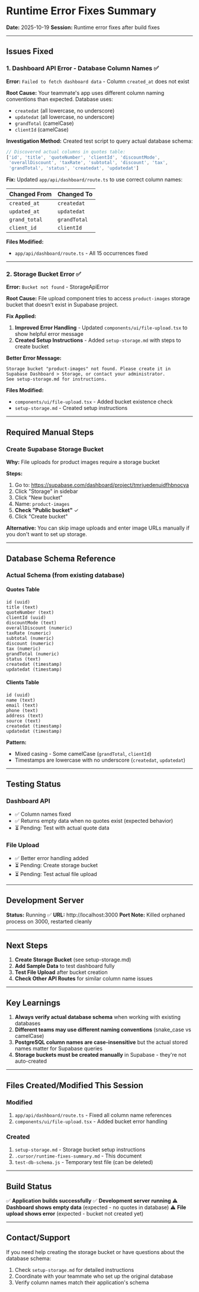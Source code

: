 # Runtime Error Fixes Summary

**Date:** 2025-10-19
**Session:** Runtime error fixes after build fixes

---

## Issues Fixed

### 1. Dashboard API Error - Database Column Names ✅

**Error:** `Failed to fetch dashboard data` - Column `created_at` does not exist

**Root Cause:** Your teammate's app uses different column naming conventions than expected. Database uses:
- `createdat` (all lowercase, no underscore)
- `updatedat` (all lowercase, no underscore)
- `grandTotal` (camelCase)
- `clientId` (camelCase)

**Investigation Method:**
Created test script to query actual database schema:
```javascript
// Discovered actual columns in quotes table:
['id', 'title', 'quoteNumber', 'clientId', 'discountMode',
 'overallDiscount', 'taxRate', 'subtotal', 'discount', 'tax',
 'grandTotal', 'status', 'createdat', 'updatedat']
```

**Fix:** Updated `app/api/dashboard/route.ts` to use correct column names:

| Changed From | Changed To |
|-------------|------------|
| `created_at` | `createdat` |
| `updated_at` | `updatedat` |
| `grand_total` | `grandTotal` |
| `client_id` | `clientId` |

**Files Modified:**
- `app/api/dashboard/route.ts` - All 15 occurrences fixed

---

### 2. Storage Bucket Error ✅

**Error:** `Bucket not found` - StorageApiError

**Root Cause:** File upload component tries to access `product-images` storage bucket that doesn't exist in Supabase project.

**Fix Applied:**
1. **Improved Error Handling** - Updated `components/ui/file-upload.tsx` to show helpful error message
2. **Created Setup Instructions** - Added `setup-storage.md` with steps to create bucket

**Better Error Message:**
```
Storage bucket "product-images" not found. Please create it in
Supabase Dashboard > Storage, or contact your administrator.
See setup-storage.md for instructions.
```

**Files Modified:**
- `components/ui/file-upload.tsx` - Added bucket existence check
- `setup-storage.md` - Created setup instructions

---

## Required Manual Steps

### Create Supabase Storage Bucket

**Why:** File uploads for product images require a storage bucket

**Steps:**
1. Go to: https://supabase.com/dashboard/project/tmrjuedenuidfhbnocya
2. Click "Storage" in sidebar
3. Click "New bucket"
4. Name: `product-images`
5. **Check "Public bucket"** ✓
6. Click "Create bucket"

**Alternative:** You can skip image uploads and enter image URLs manually if you don't want to set up storage.

---

## Database Schema Reference

### Actual Schema (from existing database)

#### Quotes Table
```
id (uuid)
title (text)
quoteNumber (text)
clientId (uuid)
discountMode (text)
overallDiscount (numeric)
taxRate (numeric)
subtotal (numeric)
discount (numeric)
tax (numeric)
grandTotal (numeric)
status (text)
createdat (timestamp)
updatedat (timestamp)
```

#### Clients Table
```
id (uuid)
name (text)
email (text)
phone (text)
address (text)
source (text)
createdat (timestamp)
updatedat (timestamp)
```

**Pattern:**
- Mixed casing - Some camelCase (`grandTotal`, `clientId`)
- Timestamps are lowercase with no underscore (`createdat`, `updatedat`)

---

## Testing Status

### Dashboard API
- ✅ Column names fixed
- ✅ Returns empty data when no quotes exist (expected behavior)
- ⏳ Pending: Test with actual quote data

### File Upload
- ✅ Better error handling added
- ⏳ Pending: Create storage bucket
- ⏳ Pending: Test actual file upload

---

## Development Server

**Status:** Running ✅
**URL:** http://localhost:3000
**Port Note:** Killed orphaned process on 3000, restarted cleanly

---

## Next Steps

1. **Create Storage Bucket** (see setup-storage.md)
2. **Add Sample Data** to test dashboard fully
3. **Test File Upload** after bucket creation
4. **Check Other API Routes** for similar column name issues

---

## Key Learnings

1. **Always verify actual database schema** when working with existing databases
2. **Different teams may use different naming conventions** (snake_case vs camelCase)
3. **PostgreSQL column names are case-insensitive** but the actual stored names matter for Supabase queries
4. **Storage buckets must be created manually** in Supabase - they're not auto-created

---

## Files Created/Modified This Session

### Modified
1. `app/api/dashboard/route.ts` - Fixed all column name references
2. `components/ui/file-upload.tsx` - Added bucket error handling

### Created
1. `setup-storage.md` - Storage bucket setup instructions
2. `.cursor/runtime-fixes-summary.md` - This document
3. `test-db-schema.js` - Temporary test file (can be deleted)

---

## Build Status

✅ **Application builds successfully**
✅ **Development server running**
⚠️ **Dashboard shows empty data** (expected - no quotes in database)
⚠️ **File upload shows error** (expected - bucket not created yet)

---

## Contact/Support

If you need help creating the storage bucket or have questions about the database schema:
1. Check `setup-storage.md` for detailed instructions
2. Coordinate with your teammate who set up the original database
3. Verify column names match their application's schema
